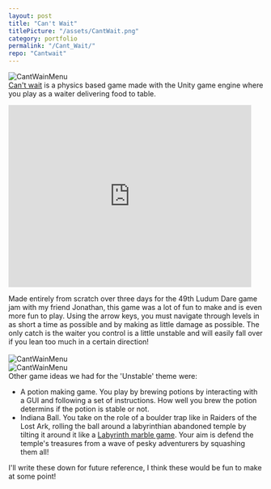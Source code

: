 ```yaml
---
layout: post
title: "Can't Wait"
titlePicture: "/assets/CantWait.png"
category: portfolio
permalink: "/Cant_Wait/"
repo: "Cantwait"
---
```


<!--end-excerpt-->

![CantWainMenu]({{site.url}}/assets/CantWaitMainMenu.png)  
[Can't wait][game] is a physics based game made with the Unity game engine where you play as a waiter delivering food to table.

<iframe width="480" height="360" src="https://youtube.com/embed/kl9bh2Re8ic" frameborder="0">Link to video presentation</iframe>

Made entirely from scratch over three days for the 49th Ludum Dare game jam with my friend Jonathan, this game was a lot of fun to make and is even more fun to play. Using the arrow keys, you must navigate through levels in as short a time as possible and by making as little damage as possible. The only catch is the waiter you control is a little unstable and will easily fall over if you lean too much in a certain direction!  
<br />
![CantWainMenu]({{site.url}}/assets/CantWaitLvl2.gif)  
![CantWainMenu]({{site.url}}/assets/CantWaitLvl3.gif)\
Other game ideas we had for the 'Unstable' theme were:
- A potion making game. You play by brewing potions by interacting with a GUI and following a set of instructions. How well you brew the potion determins if the potion is stable or not.
- Indiana Ball. You take on the role of a boulder trap like in Raiders of the Lost Ark, rolling the ball around a labyrinthian abandoned temple by tilting it around it like a [Labyrinth marble game][Marblegame]. Your aim is defend the temple's treasures from a wave of pesky adventurers by squashing them all!

I'll write these down for future reference, I think these would be fun to make at some point!

[MarbleGame]: https://en.wikipedia.org/wiki/Labyrinth_(marble_game)
[game]: https://TMoCo.itch.io/cant-wait
